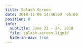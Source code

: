 ```yaml
---
title: Splash Screen
date: 2018-11-09 14:46:00 -05:00
position: 0
info:
  subtitle: June 22 - 24, 2018
  file: splash-screen.liquid
  hide-in-nav: true
---
```


